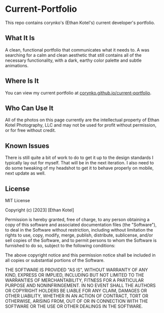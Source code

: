 # Current-Portfolio

This repo contains corynko's (Ethan Kotel's) current developer's portfolio.

## What It Is

A clean, functional portfolio that communicates what it needs to. A was searching for a calm and clean aesthetic that still contains all of the necessary functionality, with a dark, earthy color palette and subtle animations.

## Where Is It

You can view my current portfolio at [corynko.github.io/current-portfolio](https://corynko.github.io/current-portfolio).

## Who Can Use It

All of the photos on this page currently are the intellectual property of Ethan Kotel Photography, LLC and may not be used for profit without permission, or for free without credit.

## Known Issues

There is still quite a bit of work to do to get it up to the design standards I typically lay out for myself. That will be in the next iteration. I also need to do some tweaking of my headshot to get it to behave properly on mobile, next update as well.

## License

MIT License

Copyright (c) [2023] [Ethan Kotel]

Permission is hereby granted, free of charge, to any person obtaining a copy
of this software and associated documentation files (the "Software"), to deal
in the Software without restriction, including without limitation the rights
to use, copy, modify, merge, publish, distribute, sublicense, and/or sell
copies of the Software, and to permit persons to whom the Software is
furnished to do so, subject to the following conditions:

The above copyright notice and this permission notice shall be included in all
copies or substantial portions of the Software.

THE SOFTWARE IS PROVIDED "AS IS", WITHOUT WARRANTY OF ANY KIND, EXPRESS OR
IMPLIED, INCLUDING BUT NOT LIMITED TO THE WARRANTIES OF MERCHANTABILITY,
FITNESS FOR A PARTICULAR PURPOSE AND NONINFRINGEMENT. IN NO EVENT SHALL THE
AUTHORS OR COPYRIGHT HOLDERS BE LIABLE FOR ANY CLAIM, DAMAGES OR OTHER
LIABILITY, WHETHER IN AN ACTION OF CONTRACT, TORT OR OTHERWISE, ARISING FROM,
OUT OF OR IN CONNECTION WITH THE SOFTWARE OR THE USE OR OTHER DEALINGS IN THE
SOFTWARE.
